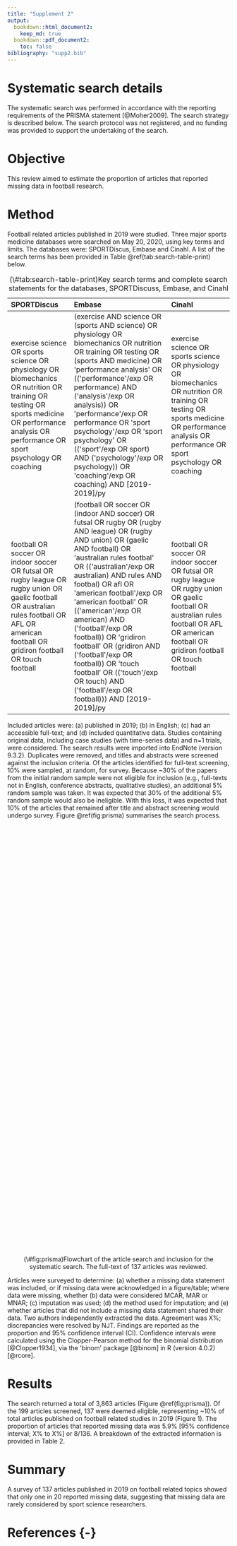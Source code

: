 ```yaml
---
title: "Supplement 2"
output: 
  bookdown::html_document2:
    keep_md: true
  bookdown::pdf_document2:
    toc: false
bibliography: "supp2.bib"
---
```





# Systematic search details

The systematic search was performed in accordance with the reporting
requirements of the PRISMA statement [@Moher2009]. The search strategy is
described below. The search protocol was not registered, and no funding
was provided to support the undertaking of the search.

# Objective

This review aimed to estimate the proportion of articles that reported 
missing data in football research.

# Method

Football related articles published in 2019 were studied. Three major
sports medicine databases were searched on May 20, 2020, using key terms and limits. 
The databases were: SPORTDiscus, Embase and Cinahl. A
list of the search terms has been provided in
Table \@ref(tab:search-table-print) below.



<table class="table table-striped" style="margin-left: auto; margin-right: auto;">
<caption>(\#tab:search-table-print)Key search terms and complete search statements for the databases, SPORTDiscuss, Embase, and Cinahl</caption>
 <thead>
  <tr>
   <th style="text-align:left;"> SPORTDiscus </th>
   <th style="text-align:left;"> Embase </th>
   <th style="text-align:left;"> Cinahl </th>
  </tr>
 </thead>
<tbody>
  <tr>
   <td style="text-align:left;"> exercise science OR sports science OR physiology OR biomechanics OR nutrition OR training OR testing OR sports medicine OR performance analysis OR performance OR sport psychology OR coaching </td>
   <td style="text-align:left;"> (exercise AND science OR (sports AND science) OR physiology OR biomechanics OR nutrition OR training OR testing OR (sports AND medicine) OR 'performance analysis' OR (('performance'/exp OR performance) AND ('analysis'/exp OR analysis)) OR 'performance'/exp OR performance OR 'sport psychology'/exp OR 'sport psychology' OR (('sport'/exp OR sport) AND ('psychology'/exp OR psychology)) OR 'coaching'/exp OR coaching) AND [2019-2019]/py </td>
   <td style="text-align:left;"> exercise science OR sports science OR physiology OR biomechanics OR nutrition OR training OR testing OR sports medicine OR performance analysis OR performance OR sport psychology OR coaching </td>
  </tr>
  <tr>
   <td style="text-align:left;"> football OR soccer OR indoor soccer OR futsal OR rugby league OR rugby union OR gaelic football OR australian rules football OR AFL OR american football OR gridiron football OR touch football </td>
   <td style="text-align:left;"> (football OR soccer OR (indoor AND soccer) OR futsal OR rugby OR (rugby AND league) OR (rugby AND union) OR (gaelic AND football) OR 'australian rules footbal' OR (('australian'/exp OR australian) AND rules AND footbal) OR afl OR 'american football'/exp OR 'american football' OR (('american'/exp OR american) AND ('football'/exp OR football)) OR 'gridiron football' OR (gridiron AND ('football'/exp OR football)) OR 'touch football' OR (('touch'/exp OR touch) AND ('football'/exp OR football))) AND [2019-2019]/py </td>
   <td style="text-align:left;"> football OR soccer OR indoor soccer OR futsal OR rugby league OR rugby union OR gaelic football OR australian rules football OR AFL OR american football OR gridiron football OR touch football </td>
  </tr>
</tbody>
</table>

Included articles were: (a) published in 2019; (b) in English; 
(c) had an accessible full-text; and (d) included quantitative data. 
Studies containing original data, including case studies (with time-series data) 
and n=1 trials, were considered.
The search results were imported into EndNote (version 9.3.2).
Duplicates were removed, and titles and abstracts were screened against
the inclusion criteria. Of the articles identified for full-text
screening, 10% were sampled, at random, for survey. Because \~30% of the
papers from the initial random sample were not eligible for inclusion
(e.g., full-texts not in English, conference abstracts, qualitative
studies), an additional 5% random sample was taken. It was expected that 
30% of the additional 5% random sample would also be ineligible. With this loss,
it was expected that 10% of the articles that remained after title and abstract 
screening would undergo survey. 
Figure \@ref(fig:prisma) summarises the search process.


<div class="figure" style="text-align: center">
<!--html_preserve--><div id="htmlwidget-0e5409ecbf7fffab05fd" style="width:768px;height:960px;" class="grViz html-widget"></div>
<script type="application/json" data-for="htmlwidget-0e5409ecbf7fffab05fd">{"x":{"diagram":"digraph prisma {\n    node [shape=\"box\", fontsize = 16];\n    graph [splines=ortho, nodesep=1, dpi = 72]\n    a -> nodups;\n    b -> nodups;\n    a [label=\"Records identified through\ndatabase searching\n(n = 3863)\"];\n    b [label=\"Additional records identified\nthrough other sources\n(n = 0)\"]\n    nodups -> incex;\n    nodups [label=\"Records after duplicates removed\n(n = 1954)\"];\n    incex -> {ex; ft}\n    incex [label=\"Records screened\n(n = 1373)\"];\n    ex [label=\"Records excluded\n(n = 581)\"];\n    {rank=same; incex ex}\n    ft -> {qual; ftex};\n    ft [label=\"Full-text articles assessed\nfor eligibility\n(n = 199)\"];\n    {rank=same; ft ftex}\n    ftex [label=\"Full-text articles excluded (n = 62),\nwith reasons:\nCommentary/letter (n = 4),\nConference abstract (n = 21),\nFull-text not available (n = 9),\nInfographic (n = 2),\nNot in English (n = 17),\nQualitative study (n = 9)\n\"];\n    qual -> quant\n    qual [label=\"Studies included in qualitative synthesis\n(n = 137)\"];\n    quant [label=\"Studies included in\nquantitative synthesis\n(meta-analysis)\n(n = 0)\"];\n  }","config":{"engine":"dot","options":null}},"evals":[],"jsHooks":[]}</script><!--/html_preserve-->
<p class="caption">(\#fig:prisma)Flowchart of the article search and inclusion for the systematic search. The full-text of 137 articles was reviewed.</p>
</div>


Articles were surveyed to determine: (a) whether a missing data
statement was included, or if missing data were acknowledged in a
figure/table; where data were missing, whether (b) data were considered
MCAR, MAR or MNAR; (c) imputation was used; (d) the method used for imputation; 
and (e) whether articles that did not include a missing data
statement shared their data. Two authors independently extracted the
data. Agreement was X%; discrepancies were resolved by NJT. Findings are
reported as the proportion and 95% confidence interval (CI). Confidence
intervals were calculated using the Clopper-Pearson method for the
binomial distribution [@Clopper1934], via the 'binom' package [@binom] in R (version 4.0.2) [@rcore].

# Results

The search returned a total of 3,863 articles (Figure \@ref(fig:prisma)). Of the 199
articles screened, 137 were deemed eligible, representing \~10% of total
articles published on football related studies in 2019 (Figure 1). The
proportion of articles that reported missing data was 5.9% \[95% confidence
interval; X% to X%\] or 8/136. A breakdown of the extracted information
is provided in Table 2.






# Summary

A survey of 137 articles published in 2019 on football related topics
showed that only one in 20 reported missing data, suggesting
that missing data are rarely considered by sport science researchers.

# References {-}
